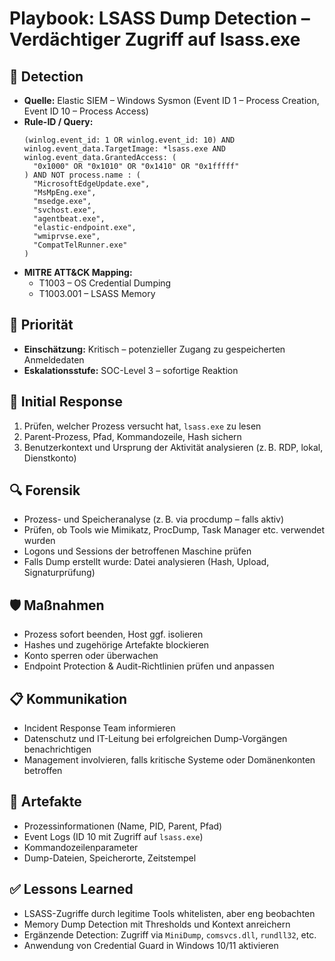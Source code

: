 # Playbook: LSASS Dump Detection – Verdächtiger Zugriff auf lsass.exe

## 🧠 Detection
- **Quelle:** Elastic SIEM – Windows Sysmon (Event ID 1 – Process Creation, Event ID 10 – Process Access)
- **Rule-ID / Query:**
  ```elasticsearch
  (winlog.event_id: 1 OR winlog.event_id: 10) AND
  winlog.event_data.TargetImage: *lsass.exe AND 
  winlog.event_data.GrantedAccess: (
    "0x1000" OR "0x1010" OR "0x1410" OR "0x1fffff"
  ) AND NOT process.name : (
    "MicrosoftEdgeUpdate.exe", 
    "MsMpEng.exe",  
    "msedge.exe", 
    "svchost.exe",  
    "agentbeat.exe", 
    "elastic-endpoint.exe", 
    "wmiprvse.exe", 
    "CompatTelRunner.exe"
  )
  ```
- **MITRE ATT&CK Mapping:**  
  - T1003 – OS Credential Dumping  
  - T1003.001 – LSASS Memory

## 📌 Priorität
- **Einschätzung:** Kritisch – potenzieller Zugang zu gespeicherten Anmeldedaten
- **Eskalationsstufe:** SOC-Level 3 – sofortige Reaktion

## 🚨 Initial Response
1. Prüfen, welcher Prozess versucht hat, `lsass.exe` zu lesen
2. Parent-Prozess, Pfad, Kommandozeile, Hash sichern
3. Benutzerkontext und Ursprung der Aktivität analysieren (z. B. RDP, lokal, Dienstkonto)

## 🔍 Forensik
- Prozess- und Speicheranalyse (z. B. via procdump – falls aktiv)
- Prüfen, ob Tools wie Mimikatz, ProcDump, Task Manager etc. verwendet wurden
- Logons und Sessions der betroffenen Maschine prüfen
- Falls Dump erstellt wurde: Datei analysieren (Hash, Upload, Signaturprüfung)

## 🛡️ Maßnahmen
- Prozess sofort beenden, Host ggf. isolieren
- Hashes und zugehörige Artefakte blockieren
- Konto sperren oder überwachen
- Endpoint Protection & Audit-Richtlinien prüfen und anpassen

## 📋 Kommunikation
- Incident Response Team informieren
- Datenschutz und IT-Leitung bei erfolgreichen Dump-Vorgängen benachrichtigen
- Management involvieren, falls kritische Systeme oder Domänenkonten betroffen

## 📁 Artefakte
- Prozessinformationen (Name, PID, Parent, Pfad)
- Event Logs (ID 10 mit Zugriff auf `lsass.exe`)
- Kommandozeilenparameter
- Dump-Dateien, Speicherorte, Zeitstempel

## ✅ Lessons Learned
- LSASS-Zugriffe durch legitime Tools whitelisten, aber eng beobachten
- Memory Dump Detection mit Thresholds und Kontext anreichern
- Ergänzende Detection: Zugriff via `MiniDump`, `comsvcs.dll`, `rundll32`, etc.
- Anwendung von Credential Guard in Windows 10/11 aktivieren